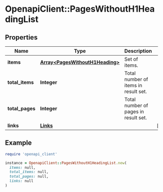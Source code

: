 # OpenapiClient::PagesWithoutH1HeadingList

## Properties

| Name | Type | Description | Notes |
| ---- | ---- | ----------- | ----- |
| **items** | [**Array&lt;PagesWithoutH1Heading&gt;**](PagesWithoutH1Heading.md) | Set of items. |  |
| **total_items** | **Integer** | Total number of items in result set. |  |
| **total_pages** | **Integer** | Total number of pages in result set. |  |
| **links** | [**Links**](Links.md) |  | [optional] |

## Example

```ruby
require 'openapi_client'

instance = OpenapiClient::PagesWithoutH1HeadingList.new(
  items: null,
  total_items: null,
  total_pages: null,
  links: null
)
```

